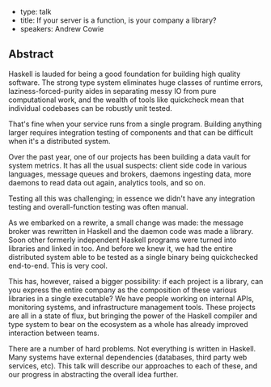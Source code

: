 - type: talk
- title: If your server is a function, is your company a library?
- speakers: Andrew Cowie

## Abstract

Haskell is lauded for being a good foundation for building high
quality software. The strong type system eliminates huge classes of
runtime errors, laziness-forced-purity aides in separating messy IO
from pure computational work, and the wealth of tools like quickcheck
mean that individual codebases can be robustly unit tested.

That's fine when your service runs from a single program. Building
anything larger requires integration testing of components and that
can be difficult when it's a distributed system.

Over the past year, one of our projects has been building a data vault
for system metrics. It has all the usual suspects: client side code in
various languages, message queues and brokers, daemons ingesting data,
more daemons to read data out again, analytics tools, and so on.

Testing all this was challenging; in essence we didn't have any
integration testing and overall-function testing was often manual.

As we embarked on a rewrite, a small change was made: the message
broker was rewritten in Haskell and the daemon code was made a
library. Soon other formerly independent Haskell programs were turned
into libraries and linked in too. And before we knew it, we had the
entire distributed system able to be tested as a single binary being
quickchecked end-to-end. This is very cool.

This has, however, raised a bigger possibility: if each project is a
library, can you express the entire company as the composition of
these various libraries in a single executable? We have people working
on internal APIs, monitoring systems, and infrastructure management
tools. These projects are all in a state of flux, but bringing the
power of the Haskell compiler and type system to bear on the ecosystem
as a whole has already improved interaction between teams.

There are a number of hard problems. Not everything is written in
Haskell. Many systems have external dependencies (databases, third
party web services, etc). This talk will describe our approaches to
each of these, and our progress in abstracting the overall idea
further.
